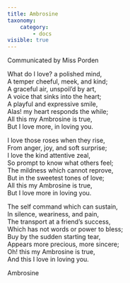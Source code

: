```yaml
---
title: Ambrosine
taxonomy:
    category:
        - docs
visible: true
---
```


<div class="author">Communicated by Miss Porden</div>

What do I love? a polished mind,  
A temper cheeful, meek, and kind;  
A graceful air, unspoil’d by art,  
A voice that sinks into the heart;  
A playful and expressive smile,  
Alas! my heart responds the while;  
All this my Ambrosine is true,  
But I love more, in loving you.  
  
I love those roses when they rise,  
From anger, joy, and soft surprise;  
I love the kind attentive zeal,  
So prompt to know what others feel;  
The mildness which cannot reprove,  
But in the sweetest tones of love;  
All this my Ambrosine is true,  
But I love more in loving you.  
    
The self command which can sustain,  
In silence, weariness, and pain,  
The transport at a friend’s success,  
Which has not words or power to bless;  
Buy by the sudden starting tear,  
Appears more precious, more sincere;  
Oh! this my Ambrosine is true,  
And this I love in loving you.  
  
Ambrosine